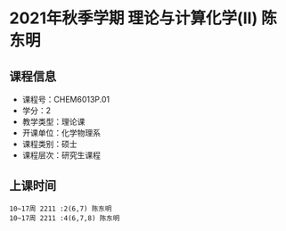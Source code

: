 # 2021年秋季学期 理论与计算化学(II) 陈东明






## 课程信息

- 课程号：CHEM6013P.01
- 学分：2
- 教学类型：理论课
- 开课单位：化学物理系
- 课程类别：硕士
- 课程层次：研究生课程

## 上课时间

```
10~17周 2211 :2(6,7) 陈东明
10~17周 2211 :4(6,7,8) 陈东明
```

